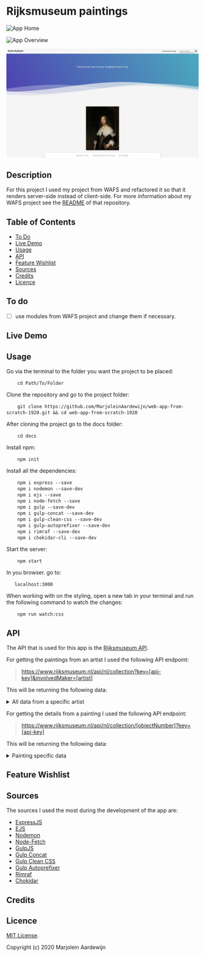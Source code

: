 # Rijksmuseum paintings

![App Home](https://github.com/MarjoleinAardewijn/progressive-web-apps-1920/blob/master/images/rijksmuseum-schilders-home.png "Rijksmuseum Schilders App")

![App Overview](https://github.com/MarjoleinAardewijn/progressive-web-apps-1920/blob/master/images/rijksmuseum-schilders-overview.png "Rijksmuseum Schilders App - Overview")

![App Details](https://github.com/MarjoleinAardewijn/progressive-web-apps-1920/blob/master/images/rijksmuseum-schilders-details.png "Rijksmuseum Schilders App - Details")

## Description

For this project I used my project from WAFS and refactored it so that it renders server-side instead of client-side.
For more information about my WAFS project see the [README](https://github.com/MarjoleinAardewijn/web-app-from-scratch-1920) of that repository.

## Table of Contents

* [To Do](#To-do)
* [Live Demo](#Live-demo)
* [Usage](#Usage)
* [API](#Api)
* [Feature Wishlist](#Feature-Wishlist)
* [Sources](#Sources)
* [Credits](#Credits)
* [Licence](#Licence)

## To do

- [ ] use modules from WAFS project and change them if necessary.

## Live Demo

## Usage

Go via the terminal to the folder you want the project to be placed:

```
    cd Path/To/Folder
```

Clone the repository and go to the project folder:

```
    git clone https://github.com/MarjoleinAardewijn/web-app-from-scratch-1920.git && cd web-app-from-scratch-1920
```

After cloning the project go to the docs folder:

```
    cd docs
```

Install npm:

```
    npm init
```

Install all the dependencies:

```
    npm i express --save
    npm i nodemon --save-dev
    npm i ejs --save
    npm i node-fetch --save
    npm i gulp --save-dev
    npm i gulp-concat --save-dev
    npm i gulp-clean-css --save-dev
    npm i gulp-autoprefixer --save-dev
    npm i rimraf --save-dev
    npm i chokidar-cli --save-dev
```

Start the server:

```
    npm start
```

In you browser. go to:

```
   localhost:3000 
```

When working with on the styling, open a new tab in your terminal and run the following command to watch the changes:

```
    npm run watch:css
```

## API

The API that is used for this app is the [Rijksmuseum API](https://data.rijksmuseum.nl/object-metadata/api/).

For getting the paintings from an artist I used the following API endpoint:

> https://www.rijksmuseum.nl/api/nl/collection?key=[api-key]&involvedMaker=[artist]

This will be returning the following data:

<details>
 <summary>All data from a specific artist</summary>

```json
{
  "elapsedMilliseconds": 0,
  "count": 3491,
  "artObjects": [
    {
      "links": {
        "self": "http://www.rijksmuseum.nl/api/nl/collection/SK-C-5",
        "web": "http://www.rijksmuseum.nl/nl/collectie/SK-C-5"
      },
      "id": "nl-SK-C-5",
      "objectNumber": "SK-C-5",
      "title": "De Nachtwacht",
      "hasImage": true,
      "principalOrFirstMaker": "Rembrandt van Rijn",
      "longTitle": "De Nachtwacht, Rembrandt van Rijn, 1642",
      "showImage": true,
      "permitDownload": true,
      "webImage": {
          "guid": "aa08df9c-0af9-4195-b31b-f578fbe0a4c9",
          "offsetPercentageX": 0,
          "offsetPercentageY": 1,
          "width": 2500,
          "height": 2034,
          "url":"https://lh3.googleusercontent.com/J-mxAE7CPu-DXIOx4QKBtb0GC4ud37da1QK7CzbTIDswmvZHXhLm4Tv2-1H3iBXJWAW_bHm7dMl3j5wv_XiWAg55VOM=s0"
      },
      "headerImage": {
        "guid": "29a2a516-f1d2-4713-9cbd-7a4458026057",
        "offsetPercentageX": 0,
        "offsetPercentageY": 0,
        "width": 1920,
        "height": 460,
        "url": "https://lh3.googleusercontent.com/O7ES8hCeygPDvHSob5Yl4bPIRGA58EoCM-ouQYN6CYBw5jlELVqk2tLkHF5C45JJj-5QBqF6cA6zUfS66PUhQamHAw=s0"
      },
      "productionPlaces": ["Amsterdam"]
    },
    // more results...
  ]
}
```
</details>

For getting the details from a painting I used the following API endpoint:

> https://www.rijksmuseum.nl/api/nl/collection/[objectNumber]?key=[api-key]

This will be returning the following data:

<details>
 <summary>Painting specific data</summary>

```json
{
  "elapsedMilliseconds": 219,
  "artObject": {  
    "links": {  
      "search":"http://www.rijksmuseum.nl/api/nl/collection"
    },
    "id": "nl-SK-C-5",
    "priref": "5216",
    "objectNumber": "SK-C-5",
    "language": "nl",
    "title": "De Nachtwacht",
    "copyrightHolder": null,
    "webImage":{  
      "guid": "aa08df9c-0af9-4195-b31b-f578fbe0a4c9",
      "offsetPercentageX": 50,
      "offsetPercentageY": 100,
      "width": 2500,
      "height": 2034,
     "url": "https://lh3.googleusercontent.com/J-mxAE7CPu-DXIOx4QKBtb0GC4ud37da1QK7CzbTIDswmvZHXhLm4Tv2-1H3iBXJWAW_bHm7dMl3j5wv_XiWAg55VOM=s0"
    },
    "colors": [  
      {  
        "percentage": 81,
        "hex": "#261808"
      },
      // more results...
    ],
    "colorsWithNormalization": [  
      {  
        "originalHex": "#261808",
        "normalizedHex": "#000000"
      },
      // more results...
    ],
    "normalizedColors": [  
      {  
        "percentage": 81,
        "hex": "#000000"
      },
      // more results...
    ],
    "normalized32Colors": [  
      {  
        "percentage": 81,
        "hex": "#000000"
      },
      // more results...
    ],
    "titles": [  
       "Officieren en andere schutters van wijk II in Amsterdam, onder leiding van kapitein Frans Banninck Cocq en luitenant Willem van Ruytenburch, bekend als ‘De Nachtwacht’",
         "Het korporaalschap van kapitein Frans Banninck Cocq en luitenant Willem van Ruytenburch, bekend als de 'Nachtwacht'"
    ],
    "description": "Officieren en andere schutters van wijk II in Amsterdam onder leiding van kapitein Frans Banninck Cocq en luitenant Willem van Ruytenburch, sinds het einde van de 18de eeuw bekend als ‘De Nachtwacht’. Schutters van de Kloveniersdoelen uit een poort naar buiten tredend. Op een schild aangebracht naast de poort staan de namen van de afgebeelde personen: Frans Banning Cocq, heer van purmerlant en Ilpendam, Capiteijn Willem van Ruijtenburch van Vlaerdingen, heer van Vlaerdingen, Lu[ij]tenant, Jan Visscher Cornelisen Vaendrich, Rombout Kemp Sergeant, Reijnier Engelen Sergeant, Barent Harmansen, Jan Adriaensen Keyser, Elbert Willemsen, Jan Clasen Leydeckers, Jan Ockersen, Jan Pietersen bronchorst, Harman Iacobsen wormskerck, Jacob Dircksen de Roy, Jan vander heede, Walich Schellingwou, Jan brugman, Claes van Cruysbergen, Paulus Schoonhoven. De schutters zijn gewapend met onder anderen pieken, musketten en hellebaarden. Rechts de tamboer met een grote trommel. Tussen de soldaten links staat een meisje met een dode kip om haar middel, rechts een blaffende hond. Linksboven de vaandrig met de uitgestoken vaandel.",
    "labelText": null,
    "objectTypes": [  
      "schilderij"
    ],
    "objectCollection": [  
      "schilderijen"
    ],
    "makers": [ ],
    "principalMakers": [  
      {  
        "name": "Rembrandt van Rijn",
        "unFixedName": "Rijn, Rembrandt van",
        "placeOfBirth": "Leiden",
        "dateOfBirth": "1606-07-15",
        "dateOfBirthPrecision": null,
        "dateOfDeath": "1669-10-08",
        "dateOfDeathPrecision": null,
        "placeOfDeath": "Amsterdam",
        "occupation": [  
          "prentmaker",
          "tekenaar",
          "schilder"
        ],
        "roles":[  
          "schilder"
        ],
        "nationality": "Noord-Nederlands",
        "biography": null,
        "productionPlaces": [  
          "Amsterdam"
        ],
        "qualification": null
      }
    ],
    "plaqueDescriptionDutch": "Rembrandts beroemdste en grootste doek werd gemaakt voor de Kloveniersdoelen. Dit was een van de verenigingsgebouwen van de Amsterdamse schutterij, de burgerwacht van de stad. \r\nRembrandt was de eerste die op een groepsportret de figuren in actie weergaf. De kapitein, in het zwart, geeft zijn luitenant opdracht dat de compagnie moet gaan marcheren. De schutters stellen zich op. Met behulp van licht vestigde Rembrandt de aandacht op belangrijke details, zoals het handgebaar van de kapitein en het kleine meisje op de achtergrond. Zij is de mascotte van de schutters.",
    "plaqueDescriptionEnglish": "Rembrandt’s largest, most famous canvas was made for the Arquebusiers guild hall. This was one of several halls of Amsterdam’s civic guard, the city’s militia and police. \r\nRembrandt was the first to paint figures in a group portrait actually doing something. The captain, dressed in black, is telling his lieutenant to start the company marching. The guardsmen are getting into formation. Rembrandt used the light to focus on particular details, like the captain’s gesturing hand and the young girl in the foreground. She was the company mascot.\r\n",
    "principalMaker": "Rembrandt van Rijn",
    "artistRole": null,
    "associations": [ ],
    "acquisition": {  
      "method": "bruikleen",
      "date": "1808-01-01T00:00:00",
      "creditLine": "Bruikleen van de gemeente Amsterdam"
    },
    "exhibitions": [ ],
    "materials": [
      "doek",
      "olieverf"
    ],
    "techniques":[ ],
    "productionPlaces": [  
      "Amsterdam"
    ],
    "dating":{  
      "presentingDate": "1642",
      "sortingDate": 1642,
      "period": 17,
      "yearEarly": 1642,
      "yearLate": 1642
    },
    "classification": {  
      "iconClassIdentifier": [  
        "45(+26)",
        // more results...
      ],
      // more results...
    },
    "hasImage": true,
    "historicalPersons": [  
      "Banninck Cocq, Frans",
      // more results...
    ],
    "inscriptions": [ ],
    "documentation": [  
      "The Rembrandt Database,  Object information, Rembrandt,  Civic guardsmen of Amsterdam under command of Banninck Cocq,  dated 1642, Rijksmuseum, Amsterdam, inv. no. SK-C-5, http://www.rembrandtdatabase.org/Rembrandt/painting/3063/civic-guardsmen-of-amsterdam-under-command-of-banninck-cocq, accessed 2016 February 01",
        // more results...
    ],
    "catRefRPK": [ ],
    "principalOrFirstMaker": "Rembrandt van Rijn",
    "dimensions": [  
      {  
        "unit": "cm",
        "type": "hoogte",
        "part": null,
        "value": "379,5"
      },
      // more results...
    ],
    "physicalProperties": [ ],
    "physicalMedium": "olieverf op doek",
    "longTitle": "De Nachtwacht, Rembrandt van Rijn, 1642",
    "subTitle": "h 379,5cm × b 453,5cm × g 337kg",
    "scLabelLine": "Rembrandt van Rijn (1606–1669), olieverf op doek, 1642",
    "label": {  
      "title": "De Nachtwacht",
      "makerLine": "Rembrandt van Rijn (1606–1669), olieverf op doek, 1642",
      "description": "Rembrandts beroemdste en grootste schilderij werd gemaakt voor de Kloveniersdoelen. Dit was een van de drie hoofdkwartieren van de Amsterdamse schutterij, de burgerwacht van de stad. Rembrandt was de eerste die op een schuttersstuk alle figuren in actie weergaf. De kapitein, in het zwart, geeft zijn luitenant opdracht dat de compagnie moet gaan marcheren. De schutters stellen zich op. Met behulp van licht vestigde Rembrandt de aandacht op belangrijke details, zoals het handgebaar van de kapitein en het kleine meisje op de voorgrond. Zij is de mascotte van de schutters. De naam Nachtwacht is pas veel later ontstaan, toen men dacht dat het om een nachtelijk tafereel ging.",
      "notes": "Multimediatour, 500. Tekst aangeleverd door Jonathan Bikker.",
      "date": "2019-07-05"
    },
    "showImage": true,
    "location": "HG-2.31"
  },
  // more results...
}
```
</details>

## Feature Wishlist

## Sources

The sources I used the most during the development of the app are:
- [ExpressJS](https://expressjs.com/)
- [EJS](https://ejs.co/)
- [Nodemon](https://nodemon.io/)
- [Node-Fetch](https://www.npmjs.com/package/node-fetch)
- [GulpJS](https://gulpjs.com/docs/en/getting-started/quick-start)
- [Gulp Concat](https://www.npmjs.com/package/gulp-concat)
- [Gulp Clean CSS](https://www.npmjs.com/package/gulp-clean-css)
- [Gulp Autoprefixer](https://www.npmjs.com/package/gulp-autoprefixer)
- [Rimraf](https://www.npmjs.com/package/rimraf)
- [Chokidar](https://www.npmjs.com/package/chokidar-cli)

## Credits

## Licence

[MIT License](https://github.com/MarjoleinAardewijn/progressive-web-apps-1920/blob/master/LICENSE.txt).

Copyright (c) 2020 Marjolein Aardewijn
